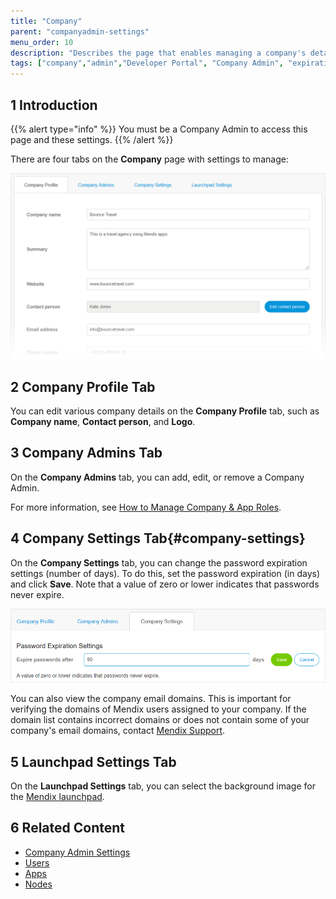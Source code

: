 ```yaml
---
title: "Company"
parent: "companyadmin-settings"
menu_order: 10
description: "Describes the page that enables managing a company's details."
tags: ["company","admin","Developer Portal", "Company Admin", "expiration settings"]
---
```

## 1 Introduction

{{% alert type="info" %}}
You must be a Company Admin to access this page and these settings.
{{% /alert %}}

There are four tabs on the **Company** page with settings to manage:

![](attachments/company-profile.png)

## 2 Company Profile Tab

You can edit various company details on the **Company Profile** tab, such as **Company name**, **Contact person**, and **Logo**.

## 3 Company Admins Tab

On the **Company Admins** tab, you can add, edit, or remove a Company Admin.

For more information, see [How to Manage Company & App Roles](/developerportal/company-app-roles/manage-roles).

## 4 Company Settings Tab{#company-settings}

On the **Company Settings** tab, you can change the password expiration settings (number of days). To do this, set the password expiration (in days) and click **Save**. Note that a value of zero or lower indicates that passwords never expire.

![](attachments/password-expiration.png)

You can also view the company email domains. This is important for verifying the domains of Mendix users assigned to your company. If the domain list contains incorrect domains or does not contain some of your company's email domains, contact [Mendix Support](mailto:support@mendix.com).

## 5 Launchpad Settings Tab

On the **Launchpad Settings** tab, you can select the background image for the [Mendix launchpad](https://home.mendix.com/home/).

## 6 Related Content

* [Company Admin Settings](companyadmin-settings)
* [Users](nodes)
* [Apps](apps)
* [Nodes](nodes)
